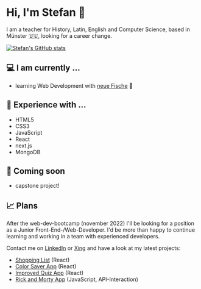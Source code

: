 # Hi, I'm Stefan  :wave:

I am a teacher for History, Latin, English and Computer Science, based in Münster 🇩🇪, looking for a career change. 

[![Stefan's GitHub stats](https://github-readme-stats.vercel.app/api?username=s-kond)](https://github.com/s-kond/github-readme-stats)

## 💻 I am currently ...
- learning Web Development with [neue Fische](https://www.neuefische.de/)  🐧

## 💬 Experience with ...
- HTML5
- CSS3
- JavaScript
- React
- next.js
- MongoDB

## 🧠 Coming soon
- capstone project!

## 📈 Plans
After the web-dev-bootcamp (november 2022) I'll be looking for a position as a Junior Front-End-/Web-Developer. I'd be more than happy to continue learning and working in a team with experienced developers. 

Contact me on [LinkedIn](https://www.linkedin.com/in/stefan-kondring-04b27b246/) or [Xing](https://www.xing.com/profile/Stefan_Kondring/cv) and have a look at my latest projects:

- [Shopping List](https://shoppinglist-kappa.vercel.app/) (React)
- [Color Saver App](https://color-saver-sandy.vercel.app) (React)
- [Improved Quiz App](https://quiz-app-ultra-git-main-s-kond.vercel.app) (React)
- [Rick and Morty App](https://rick-and-morty-app-omega-orcin.vercel.app) (JavaScript, API-Interaction)
